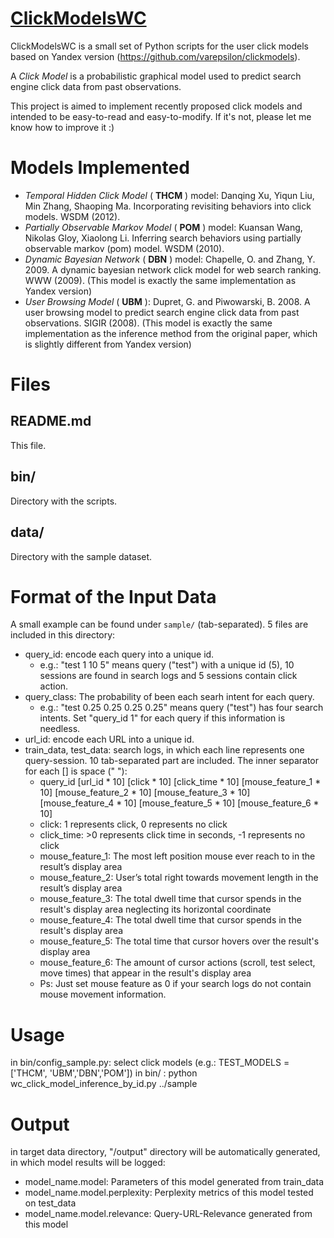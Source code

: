# [ClickModelsWC](https://github.com/kurakimai/clickmodel_wc)

ClickModelsWC is a small set of Python scripts for the user click models based on Yandex version (https://github.com/varepsilon/clickmodels). 

A *Click Model* is a probabilistic graphical model used to predict search engine click data from past observations.

This project is aimed to implement recently proposed click models and intended to be easy-to-read and easy-to-modify. If it's not, please let me know how to improve it :)

# Models Implemented
- *Temporal Hidden Click Model* ( **THCM** ) model: Danqing Xu, Yiqun Liu, Min Zhang, Shaoping Ma. Incorporating revisiting behaviors into click models. WSDM (2012).
- *Partially Observable Markov Model* ( **POM** ) model: Kuansan Wang, Nikolas Gloy, Xiaolong Li. Inferring search behaviors using partially observable markov (pom) model. WSDM (2010).
- *Dynamic Bayesian Network* ( **DBN** ) model: Chapelle, O. and Zhang, Y. 2009. A dynamic bayesian network click model for web search ranking. WWW (2009). (This model is exactly the same implementation as Yandex version)
- *User Browsing Model* ( **UBM** ): Dupret, G. and Piwowarski, B. 2008. A user browsing model to predict search engine click data from past observations. SIGIR (2008). (This model is exactly the same implementation as the inference method from the original paper, which is slightly different from Yandex version)

# Files
## README.md
This file.
 
## bin/
Directory with the scripts.

## data/

Directory with the sample dataset.

# Format of the Input Data 
A small example can be found under `sample/` (tab-separated). 5 files are included in this directory:

- query_id: encode each query into a unique id. 
  - e.g.: "test  1 10  5" means query ("test") with a unique id (5), 10 sessions are found in search logs and 5 sessions contain click action.
- query_class: The probability of been each searh intent for each query. 
  - e.g.: "test 0.25  0.25  0.25  0.25" means query ("test") has four search intents. Set "query_id 1" for each query if this information is needless.
- url_id: encode each URL into a unique id.
- train_data, test_data: search logs, in which each line represents one query-session. 10 tab-separated part are included. The inner separator for each [] is space (" "): 
  - query_id  [url_id * 10] [click * 10]  [click_time * 10] [mouse_feature_1 * 10] [mouse_feature_2 * 10]  [mouse_feature_3 * 10]  [mouse_feature_4 * 10]  [mouse_feature_5 * 10]  [mouse_feature_6 * 10]
  - click: 1 represents click, 0 represents no click
  - click_time: >0 represents click time in seconds, -1 represents no click
  - mouse_feature_1: The most left position mouse ever reach to in the result’s display area
  - mouse_feature_2: User’s total right towards movement length in the result’s display area
  - mouse_feature_3: The total dwell time that cursor spends in the result's display area neglecting its horizontal coordinate
  - mouse_feature_4: The total dwell time that cursor spends in the result's display area
  - mouse_feature_5: The total time that cursor hovers over the result's display area
  - mouse_feature_6: The amount of cursor actions (scroll, test select, move times) that appear in the result's display area
  - Ps: Just set mouse feature as 0 if your search logs do not contain mouse movement information.



# Usage
in bin/config_sample.py: select click models (e.g.: TEST_MODELS = ['THCM', 'UBM','DBN','POM'])
in bin/ : python wc_click_model_inference_by_id.py ../sample

# Output
in target data directory, "/output" directory will be automatically generated, in which model results will be logged:
- model_name.model: Parameters of this model generated from train_data
- model_name.model.perplexity: Perplexity metrics of this model tested on test_data
- model_name.model.relevance: Query-URL-Relevance generated from this model 





